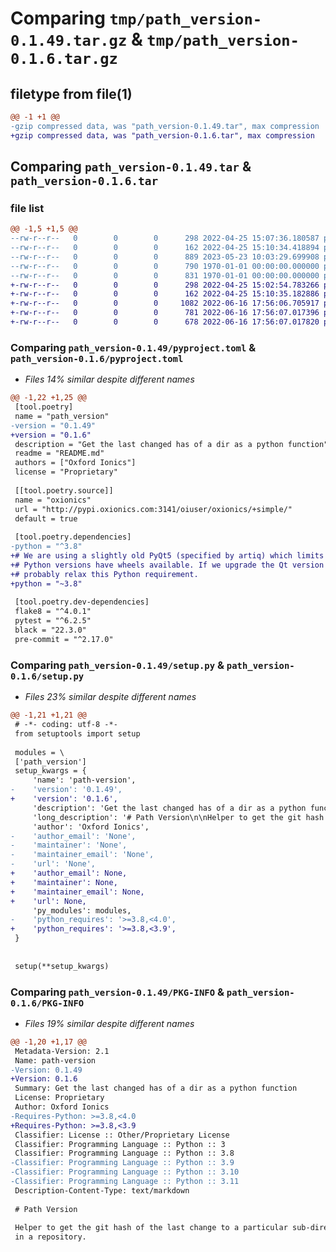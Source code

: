 # Comparing `tmp/path_version-0.1.49.tar.gz` & `tmp/path_version-0.1.6.tar.gz`

## filetype from file(1)

```diff
@@ -1 +1 @@
-gzip compressed data, was "path_version-0.1.49.tar", max compression
+gzip compressed data, was "path_version-0.1.6.tar", max compression
```

## Comparing `path_version-0.1.49.tar` & `path_version-0.1.6.tar`

### file list

```diff
@@ -1,5 +1,5 @@
--rw-r--r--   0        0        0      298 2022-04-25 15:07:36.180587 path_version-0.1.49/README.md
--rw-r--r--   0        0        0      162 2022-04-25 15:10:34.418894 path_version-0.1.49/path_version.py
--rw-r--r--   0        0        0      889 2023-05-23 10:03:29.699908 path_version-0.1.49/pyproject.toml
--rw-r--r--   0        0        0      790 1970-01-01 00:00:00.000000 path_version-0.1.49/setup.py
--rw-r--r--   0        0        0      831 1970-01-01 00:00:00.000000 path_version-0.1.49/PKG-INFO
+-rw-r--r--   0        0        0      298 2022-04-25 15:02:54.783266 path_version-0.1.6/README.md
+-rw-r--r--   0        0        0      162 2022-04-25 15:10:35.182886 path_version-0.1.6/path_version.py
+-rw-r--r--   0        0        0     1082 2022-06-16 17:56:06.705917 path_version-0.1.6/pyproject.toml
+-rw-r--r--   0        0        0      781 2022-06-16 17:56:07.017396 path_version-0.1.6/setup.py
+-rw-r--r--   0        0        0      678 2022-06-16 17:56:07.017820 path_version-0.1.6/PKG-INFO
```

### Comparing `path_version-0.1.49/pyproject.toml` & `path_version-0.1.6/pyproject.toml`

 * *Files 14% similar despite different names*

```diff
@@ -1,22 +1,25 @@
 [tool.poetry]
 name = "path_version"
-version = "0.1.49"
+version = "0.1.6"
 description = "Get the last changed has of a dir as a python function"
 readme = "README.md"
 authors = ["Oxford Ionics"]
 license = "Proprietary"
 
 [[tool.poetry.source]]
 name = "oxionics"
 url = "http://pypi.oxionics.com:3141/oiuser/oxionics/+simple/"
 default = true
 
 [tool.poetry.dependencies]
-python = "^3.8"
+# We are using a slightly old PyQt5 (specified by artiq) which limits what
+# Python versions have wheels available. If we upgrade the Qt version we can
+# probably relax this Python requirement.
+python = "~3.8"
 
 [tool.poetry.dev-dependencies]
 flake8 = "^4.0.1"
 pytest = "^6.2.5"
 black = "22.3.0"
 pre-commit = "^2.17.0"
```

### Comparing `path_version-0.1.49/setup.py` & `path_version-0.1.6/setup.py`

 * *Files 23% similar despite different names*

```diff
@@ -1,21 +1,21 @@
 # -*- coding: utf-8 -*-
 from setuptools import setup
 
 modules = \
 ['path_version']
 setup_kwargs = {
     'name': 'path-version',
-    'version': '0.1.49',
+    'version': '0.1.6',
     'description': 'Get the last changed has of a dir as a python function',
     'long_description': '# Path Version\n\nHelper to get the git hash of the last change to a particular sub-directory\nin a repository.\n\nNeeds to be a separate package so that we can install it in the same virtualenv\nas poetry and poetry-dynamic-versioning at least until we have poetry 1.2 and\nproper poetry plugin support.\n',
     'author': 'Oxford Ionics',
-    'author_email': 'None',
-    'maintainer': 'None',
-    'maintainer_email': 'None',
-    'url': 'None',
+    'author_email': None,
+    'maintainer': None,
+    'maintainer_email': None,
+    'url': None,
     'py_modules': modules,
-    'python_requires': '>=3.8,<4.0',
+    'python_requires': '>=3.8,<3.9',
 }
 
 
 setup(**setup_kwargs)
```

### Comparing `path_version-0.1.49/PKG-INFO` & `path_version-0.1.6/PKG-INFO`

 * *Files 19% similar despite different names*

```diff
@@ -1,20 +1,17 @@
 Metadata-Version: 2.1
 Name: path-version
-Version: 0.1.49
+Version: 0.1.6
 Summary: Get the last changed has of a dir as a python function
 License: Proprietary
 Author: Oxford Ionics
-Requires-Python: >=3.8,<4.0
+Requires-Python: >=3.8,<3.9
 Classifier: License :: Other/Proprietary License
 Classifier: Programming Language :: Python :: 3
 Classifier: Programming Language :: Python :: 3.8
-Classifier: Programming Language :: Python :: 3.9
-Classifier: Programming Language :: Python :: 3.10
-Classifier: Programming Language :: Python :: 3.11
 Description-Content-Type: text/markdown
 
 # Path Version
 
 Helper to get the git hash of the last change to a particular sub-directory
 in a repository.
```


